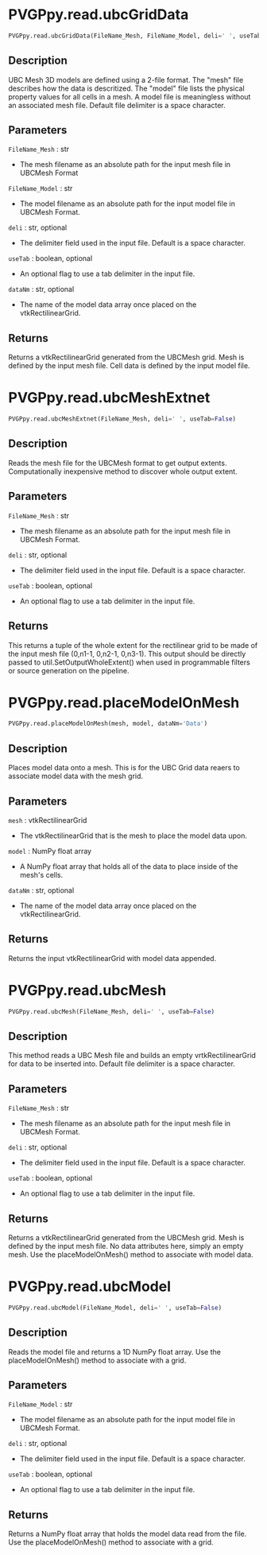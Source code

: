 # PVGPpy.read.ubcGridData

```py
PVGPpy.read.ubcGridData(FileName_Mesh, FileName_Model, deli=' ', useTab=False, dataNm='')
```

Description
-----------
UBC Mesh 3D models are defined using a 2-file format. The "mesh" file describes how the data is descritized. The "model" file lists the physical property values for all cells in a mesh. A model file is meaningless without an associated mesh file. Default file delimiter is a space character.


Parameters
----------
`FileName_Mesh` : str

- The mesh filename as an absolute path for the input mesh file in UBCMesh Format

`FileName_Model` : str

- The model filename as an absolute path for the input model file in UBCMesh Format.

`deli` : str, optional

- The delimiter field used in the input file. Default is a space character.

`useTab` : boolean, optional

- An optional flag to use a tab delimiter in the input file.

`dataNm` : str, optional

- The name of the model data array once placed on the vtkRectilinearGrid.

Returns
-------
Returns a vtkRectilinearGrid generated from the UBCMesh grid. Mesh is defined by the input mesh file. Cell data is defined by the input model file.


# PVGPpy.read.ubcMeshExtnet

```py
PVGPpy.read.ubcMeshExtnet(FileName_Mesh, deli=' ', useTab=False)
```

Description
-----------
Reads the mesh file for the UBCMesh format to get output extents. Computationally inexpensive method to discover whole output extent.

Parameters
----------
`FileName_Mesh` : str

- The mesh filename as an absolute path for the input mesh file in UBCMesh Format.

`deli` : str, optional

- The delimiter field used in the input file. Default is a space character.

`useTab` : boolean, optional

- An optional flag to use a tab delimiter in the input file.

Returns
-------
This returns a tuple of the whole extent for the rectilinear grid to be made of the input mesh file (0,n1-1, 0,n2-1, 0,n3-1). This output should be directly passed to util.SetOutputWholeExtent() when used in programmable filters or source generation on the pipeline.



# PVGPpy.read.placeModelOnMesh

```py
PVGPpy.read.placeModelOnMesh(mesh, model, dataNm='Data')
```

Description
-----------
Places model data onto a mesh. This is for the UBC Grid data reaers to associate model data with the mesh grid.

Parameters
----------
`mesh` : vtkRectilinearGrid

- The vtkRectilinearGrid that is the mesh to place the model data upon.

`model` : NumPy float array

- A NumPy float array that holds all of the data to place inside of the mesh's cells.

`dataNm` : str, optional

- The name of the model data array once placed on the vtkRectilinearGrid.

Returns
-------
Returns the input vtkRectilinearGrid with model data appended.


# PVGPpy.read.ubcMesh

```py
PVGPpy.read.ubcMesh(FileName_Mesh, deli=' ', useTab=False)
```

Description
-----------
This method reads a UBC Mesh file and builds an empty vrtkRectilinearGrid for data to be inserted into. Default file delimiter is a space character.

Parameters
----------
`FileName_Mesh` : str

- The mesh filename as an absolute path for the input mesh file in UBCMesh Format.

`deli` : str, optional

- The delimiter field used in the input file. Default is a space character.

`useTab` : boolean, optional

- An optional flag to use a tab delimiter in the input file.

Returns
-------
Returns a vtkRectilinearGrid generated from the UBCMesh grid. Mesh is defined by the input mesh file. No data attributes here, simply an empty mesh. Use the placeModelOnMesh() method to associate with model data.



# PVGPpy.read.ubcModel

```py
PVGPpy.read.ubcModel(FileName_Model, deli=' ', useTab=False)
```

Description
-----------
Reads the model file and returns a 1D NumPy float array. Use the placeModelOnMesh() method to associate with a grid.

Parameters
----------
`FileName_Model` : str

- The model filename as an absolute path for the input model file in UBCMesh Format.

`deli` : str, optional

- The delimiter field used in the input file. Default is a space character.

`useTab` : boolean, optional

- An optional flag to use a tab delimiter in the input file.

Returns
-------
Returns a NumPy float array that holds the model data read from the file. Use the placeModelOnMesh() method to associate with a grid.
